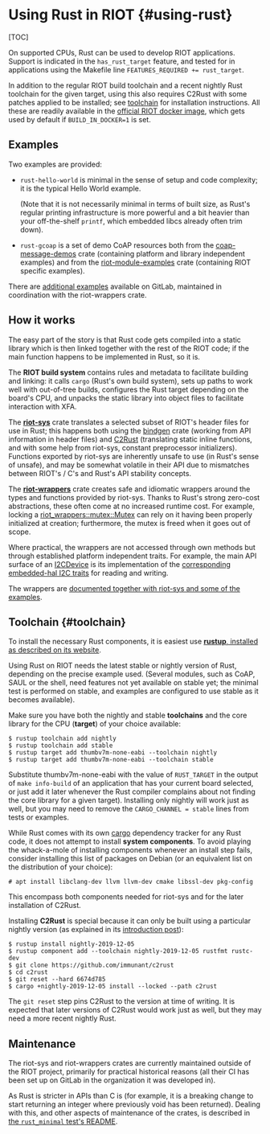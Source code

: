 Using Rust in RIOT    {#using-rust}
==================

[TOC]

On supported CPUs, Rust can be used to develop RIOT applications.
Support is indicated in the `has_rust_target` feature,
and tested for in applications using the Makefile line
`FEATURES_REQUIRED += rust_target`.

In addition to the regular RIOT build toolchain
and a recent nightly Rust toolchain for the given target,
using this also requires C2Rust with some patches applied to be installed;
see <a href="#toolchain">toolchain</a> for installation instructions.
All these are readily available in the [official RIOT docker image],
which gets used by default if `BUILD_IN_DOCKER=1` is set.

[official RIOT docker image]: https://hub.docker.com/r/riot/riotbuild

Examples
--------

Two examples are provided:

* ``rust-hello-world`` is minimal in the sense of setup and code complexity; it is the typical Hello World example.

  (Note that it is not necessarily minimal in terms of built size,
  as Rust's regular printing infrastructure is more powerful and a bit heavier than your off-the-shelf ``printf``,
  which embedded libcs already often trim down).

* ``rust-gcoap`` is a set of demo CoAP resources
  both from the [coap-message-demos] crate (containing platform and library independent examples)
  and from the [riot-module-examples] crate (containing RIOT specific examples).

There are [additional examples] available on GitLab,
maintained in coordination with the riot-wrappers crate.

[coap-message-demos]: https://gitlab.com/chrysn/coap-message-demos
[riot-module-examples]: https://gitlab.com/etonomy/riot-module-examples
[additional examples]: https://gitlab.com/etonomy/riot-examples/

How it works
------------

The easy part of the story is that Rust code gets compiled into a static library
which is then linked together with the rest of the RIOT code;
if the main function happens to be implemented in Rust, so it is.

The **RIOT build system** contains rules and metadata to facilitate building and linking:
it calls `cargo` (Rust's own build system),
sets up paths to work well with out-of-tree builds,
configures the Rust target depending on the board's CPU,
and unpacks the static library into object files to facilitate interaction with XFA.

The [**riot-sys**] crate translates a selected subset of RIOT's header files for use in Rust;
this happens both using the [bindgen] crate (working from API information in header files)
and [C2Rust] \(translating static inline functions, and with some help from riot-sys, constant preprocessor initializers).
Functions exported by riot-sys are inherently unsafe to use (in Rust's sense of unsafe),
and may be somewhat volatile in their API due to mismatches between RIOT's / C's and Rust's API stability concepts.

The [**riot-wrappers**] crate creates safe and idiomatic wrappers around the types and functions provided by riot-sys.
Thanks to Rust's strong zero-cost abstractions, these often come at no increased runtime cost.
For example, locking a [riot_wrappers::mutex::Mutex] can rely on it having been properly initialized at creation;
furthermore, the mutex is freed when it goes out of scope.

Where practical, the wrappers are not accessed through own methods
but through established platform independent traits.
For example, the main API surface of an [I2CDevice]
is its implementation of the [corresponding embedded-hal I2C traits] for reading and writing.

The wrappers are [documented together with riot-sys and some of the examples].

[**riot-sys**]: https://crates.io/crates/riot-sys
[**riot-wrappers**]: https://crates.io/crates/riot-wrappers
[bindgen]: https://crates.io/crates/bindgen
[C2Rust]: https://c2rust.com/
[riot_wrappers::mutex::Mutex]: https://rustdoc.etonomy.org/riot_wrappers/mutex/struct.Mutex.html
[documented together with riot-sys and some of the examples]: https://rustdoc.etonomy.org/
[I2CDevice]: https://rustdoc.etonomy.org/riot_wrappers/i2c/struct.I2CDevice.html
[corresponding embedded-hal I2C traits]: https://rustdoc.etonomy.org/embedded_hal/blocking/i2c/index.html

Toolchain {#toolchain}
---------

To install the necessary Rust components, it is easiest use [**rustup**, installed as described on its website].

Using Rust on RIOT needs the latest stable or nightly version of Rust,
depending on the precise example used.
(Several modules, such as CoAP, SAUL or the shell, need features not yet available on stable yet;
the minimal test is performed on stable, and examples are configured to use stable as it becomes available).

Make sure you have both the nightly and stable **toolchains**
and the core library for the CPU (**target**) of your choice available:

```
$ rustup toolchain add nightly
$ rustup toolchain add stable
$ rustup target add thumbv7m-none-eabi --toolchain nightly
$ rustup target add thumbv7m-none-eabi --toolchain stable
```

Substitute thumbv7m-none-eabi with the value of `RUST_TARGET`
in the output of `make info-build` of an application that has your current board selected,
or just add it later whenever the Rust compiler complains about not finding the core library for a given target).
Installing only nightly will work just as well,
but you may need to remove the `CARGO_CHANNEL = stable` lines from tests or examples.


While Rust comes with its own [cargo] dependency tracker for any Rust code,
it does not attempt to install **system components**.
To avoid playing the whack-a-mole of installing components whenever an install step fails,
consider installing this list of packages on Debian
(or an equivalent list on the distribution of your choice):

```
# apt install libclang-dev llvm llvm-dev cmake libssl-dev pkg-config
```

This encompass both components needed for riot-sys and for the later installation of C2Rust.


Installing **C2Rust** is special because
it can only be built using a particular nightly version
(as explained in its [introduction post]):

```shell
$ rustup install nightly-2019-12-05
$ rustup component add --toolchain nightly-2019-12-05 rustfmt rustc-dev
$ git clone https://github.com/immunant/c2rust
$ cd c2rust
$ git reset --hard 6674d785
$ cargo +nightly-2019-12-05 install --locked --path c2rust
```

The `git reset` step pins C2Rust to the version at time of writing.
It is expected that later versions of C2Rust would work just as well,
but they may need a more recent nightly Rust.

[cargo]: https://doc.rust-lang.org/cargo/
[**rustup**, installed as described on its website]: https://rustup.rs/
[introduction post]: https://immunant.com/blog/2019/08/introduction-to-c2rust/

Maintenance
-----------

The riot-sys and riot-wrappers crates are currently maintained outside of the RIOT project,
primarily for practical historical reasons
(all their CI has been set up on GitLab in the organization it was developed in).

As Rust is stricter in APIs than C is
(for example, it is a breaking change to start returning an integer where previously void has been returned).
Dealing with this,
and other aspects of maintenance of the crates,
is described in [the `rust_minimal` test's README].

[the `rust_minimal` test's README]: https://github.com/RIOT-OS/RIOT/blob/master/tests/rust_minimal/README.md
